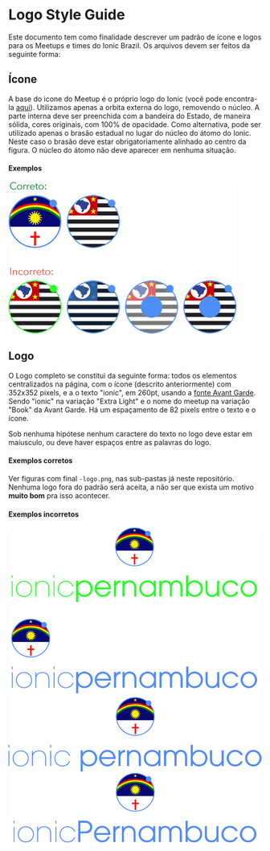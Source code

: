# Logo Style Guide

Este documento tem como finalidade descrever um padrão de ícone e logos para os Meetups e times do Ionic Brazil. Os arquivos devem ser feitos da seguinte forma:

## Ícone

A base do icone do Meetup é o próprio logo do Ionic (você pode encontra-la [aqui](https://s3.amazonaws.com/ionicframework.com/logo-pack.zip)). Utilizamos apenas a orbita externa do logo, removendo o núcleo. A parte interna deve ser preenchida com a bandeira do Estado, de maneira sólida, cores originais, com 100% de opacidade. Como alternativa, pode ser utilizado apenas o brasão estadual no lugar do núcleo do átomo do Ionic. Neste caso o brasão deve estar obrigatoriamente alinhado ao centro da figura. O núcleo do átomo não deve aparecer em nenhuma situação.

#### Exemplos
![Exemplo Ícones](examples/ex_icon.jpg)

## Logo

O Logo completo se constitui da seguinte forma: todos os elementos centralizados na página, com o ícone (descrito anteriormente) com 352x352 pixels, e a o texto "ionic<meetup>", em 260pt, usando a [fonte Avant Garde](https://www.myfonts.com/fonts/itc/avant-garde-gothic/). Sendo "ionic" na variação "Extra Light" e o nome do meetup na variação "Book" da Avant Garde. Há um espaçamento de 82 pixels entre o texto e o ícone.

Sob nenhuma hipótese nenhum caractere do texto no logo deve estar em maíusculo, ou deve haver espaços entre as palavras do logo.

#### Exemplos corretos

Ver figuras com final `-logo.png`, nas sub-pastas já neste repositório. Nenhuma logo fora do padrão será aceita, a não ser que exista um motivo **muito bom** pra isso acontecer.

#### Exemplos incorretos
![Exemplo Ícones](examples/ex_logo_wrong.jpg)
